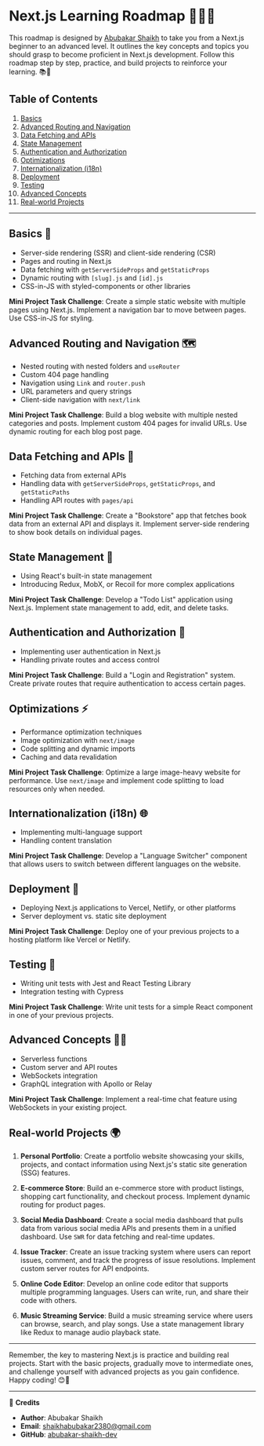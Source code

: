 # Next.js Learning Roadmap 👩‍💻🚀

This roadmap is designed by [Abubakar Shaikh](https://github.com/abubakar-shaikh-dev) to take you from a Next.js beginner to an advanced level. It outlines the key concepts and topics you should grasp to become proficient in Next.js development. Follow this roadmap step by step, practice, and build projects to reinforce your learning. 📚💪

## Table of Contents
1. [Basics](#basics)
2. [Advanced Routing and Navigation](#advanced-routing-and-navigation)
3. [Data Fetching and APIs](#data-fetching-and-apis)
4. [State Management](#state-management)
5. [Authentication and Authorization](#authentication-and-authorization)
6. [Optimizations](#optimizations)
7. [Internationalization (i18n)](#internationalization-i18n)
8. [Deployment](#deployment)
9. [Testing](#testing)
10. [Advanced Concepts](#advanced-concepts)
11. [Real-world Projects](#real-world-projects)

---

## Basics 🌱

- Server-side rendering (SSR) and client-side rendering (CSR)
- Pages and routing in Next.js
- Data fetching with `getServerSideProps` and `getStaticProps`
- Dynamic routing with `[slug].js` and `[id].js`
- CSS-in-JS with styled-components or other libraries

**Mini Project Task Challenge**: Create a simple static website with multiple pages using Next.js. Implement a navigation bar to move between pages. Use CSS-in-JS for styling.

## Advanced Routing and Navigation 🗺️

- Nested routing with nested folders and `useRouter`
- Custom 404 page handling
- Navigation using `Link` and `router.push`
- URL parameters and query strings
- Client-side navigation with `next/link`

**Mini Project Task Challenge**: Build a blog website with multiple nested categories and posts. Implement custom 404 pages for invalid URLs. Use dynamic routing for each blog post page.

## Data Fetching and APIs 📡

- Fetching data from external APIs
- Handling data with `getServerSideProps`, `getStaticProps`, and `getStaticPaths`
- Handling API routes with `pages/api`

**Mini Project Task Challenge**: Create a "Bookstore" app that fetches book data from an external API and displays it. Implement server-side rendering to show book details on individual pages.

## State Management 🔄

- Using React's built-in state management
- Introducing Redux, MobX, or Recoil for more complex applications

**Mini Project Task Challenge**: Develop a "Todo List" application using Next.js. Implement state management to add, edit, and delete tasks.

## Authentication and Authorization 🔐

- Implementing user authentication in Next.js
- Handling private routes and access control

**Mini Project Task Challenge**: Build a "Login and Registration" system. Create private routes that require authentication to access certain pages.

## Optimizations ⚡

- Performance optimization techniques
- Image optimization with `next/image`
- Code splitting and dynamic imports
- Caching and data revalidation

**Mini Project Task Challenge**: Optimize a large image-heavy website for performance. Use `next/image` and implement code splitting to load resources only when needed.

## Internationalization (i18n) 🌐

- Implementing multi-language support
- Handling content translation

**Mini Project Task Challenge**: Develop a "Language Switcher" component that allows users to switch between different languages on the website.

## Deployment 🚀

- Deploying Next.js applications to Vercel, Netlify, or other platforms
- Server deployment vs. static site deployment

**Mini Project Task Challenge**: Deploy one of your previous projects to a hosting platform like Vercel or Netlify.

## Testing 🧪

- Writing unit tests with Jest and React Testing Library
- Integration testing with Cypress

**Mini Project Task Challenge**: Write unit tests for a simple React component in one of your previous projects.

## Advanced Concepts 🚀🚀

- Serverless functions
- Custom server and API routes
- WebSockets integration
- GraphQL integration with Apollo or Relay

**Mini Project Task Challenge**: Implement a real-time chat feature using WebSockets in your existing project.

## Real-world Projects 🌍

1. **Personal Portfolio**: Create a portfolio website showcasing your skills, projects, and contact information using Next.js's static site generation (SSG) features.

2. **E-commerce Store**: Build an e-commerce store with product listings, shopping cart functionality, and checkout process. Implement dynamic routing for product pages.

3. **Social Media Dashboard**: Create a social media dashboard that pulls data from various social media APIs and presents them in a unified dashboard. Use `SWR` for data fetching and real-time updates.

4. **Issue Tracker**: Create an issue tracking system where users can report issues, comment, and track the progress of issue resolutions. Implement custom server routes for API endpoints.

5. **Online Code Editor**: Develop an online code editor that supports multiple programming languages. Users can write, run, and share their code with others.

6. **Music Streaming Service**: Build a music streaming service where users can browse, search, and play songs. Use a state management library like Redux to manage audio playback state.

---

Remember, the key to mastering Next.js is practice and building real projects. Start with the basic projects, gradually move to intermediate ones, and challenge yourself with advanced projects as you gain confidence. Happy coding! 😊🚀

---

📝 **Credits**
- **Author**: Abubakar Shaikh
- **Email**: shaikhabubakar2380@gmail.com
- **GitHub**: [abubakar-shaikh-dev](https://github.com/abubakar-shaikh-dev)
